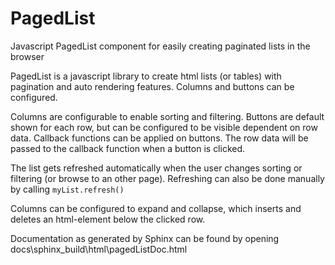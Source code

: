 # PagedList
Javascript PagedList component for easily creating paginated lists in the browser

PagedList is a javascript library to create html lists (or tables) with pagination and auto rendering features. Columns and buttons can be configured.

Columns are configurable to enable sorting and filtering. Buttons are default shown for each row, but can be configured to be visible dependent on row data. Callback functions can be applied on buttons. The row data will be passed to the callback function when a button is clicked.

The list gets refreshed automatically when the user changes sorting or filtering (or browse to an other page). Refreshing can also be done manually by calling `myList.refresh()`

Columns can be configured to expand and collapse, which inserts and deletes an html-element below the clicked row.

Documentation as generated by Sphinx can be found by opening docs\sphinx\_build\html\pagedListDoc.html


